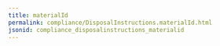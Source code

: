 ```yaml
---
title: materialId
permalink: compliance/DisposalInstructions.materialId.html
jsonid: compliance_disposalinstructions_materialid
---
```

